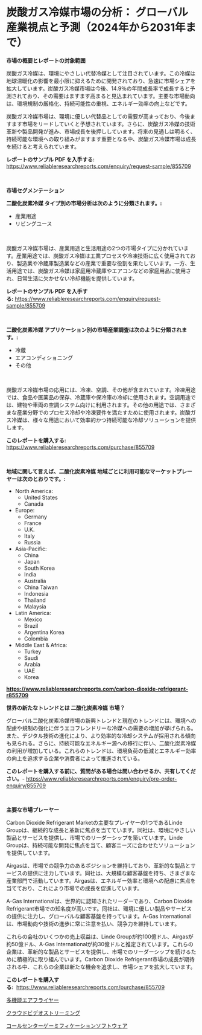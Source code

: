 <p><h1>炭酸ガス冷媒市場の分析： グローバル産業視点と予測（2024年から2031年まで）</h1></p><p><strong>市場の概要とレポートの対象範囲</strong></p>
<p><p>炭酸ガス冷媒は、環境にやさしい代替冷媒として注目されています。この冷媒は地球温暖化の影響を最小限に抑えるために開発されており、急速に市場シェアを拡大しています。炭酸ガス冷媒市場は今後、14.9％の年間成長率で成長すると予測されており、その需要はますます高まると見込まれています。主要な市場動向は、環境規制の厳格化、持続可能性の重視、エネルギー効率の向上などです。</p><p>炭酸ガス冷媒市場は、環境に優しい代替品としての需要が高まっており、今後ますます市場をリードしていくと予想されています。さらに、炭酸ガス冷媒の技術革新や製品開発が進み、市場成長を後押ししています。将来の見通しは明るく、持続可能な環境への取り組みがますます重要となる中、炭酸ガス冷媒市場は成長を続けると考えられています。</p></p>
<p><strong>レポートのサンプル PDF を入手する:</strong> <a href="https://www.reliableresearchreports.com/enquiry/request-sample/855709">https://www.reliableresearchreports.com/enquiry/request-sample/855709</a></p>
<p>&nbsp;</p>
<p><strong>市場セグメンテーション</strong></p>
<p><strong>二酸化炭素冷媒 タイプ別の市場分析は次のように分類されます。:</strong></p>
<p><ul><li>産業用途</li><li>リビングユース</li></ul></p>
<p>&nbsp;</p>
<p><p>炭酸ガス冷媒市場は、産業用途と生活用途の2つの市場タイプに分かれています。産業用途では、炭酸ガス冷媒は工業プロセスや冷凍技術に広く使用されており、製造業や冷蔵庫製造業などの産業で重要な役割を果たしています。一方、生活用途では、炭酸ガス冷媒は家庭用冷蔵庫やエアコンなどの家庭用品に使用され、日常生活に欠かせない冷却機能を提供しています。</p></p>
<p><strong>レポートのサンプル PDF を入手する:</strong>&nbsp;<a href="https://www.reliableresearchreports.com/enquiry/request-sample/855709">https://www.reliableresearchreports.com/enquiry/request-sample/855709</a></p>
<p>&nbsp;</p>
<p><strong> 二酸化炭素冷媒 アプリケーション別の市場産業調査は次のように分類されます。:</strong></p>
<p><ul><li>冷蔵</li><li>エアコンディショニング</li><li>その他</li></ul></p>
<p>&nbsp;</p>
<p><p>炭酸ガス冷媒市場の応用には、冷凍、空調、その他が含まれています。冷凍用途では、食品や医薬品の保存、冷蔵庫や保冷庫の冷却に使用されます。空調用途では、建物や車両の空調システム向けに利用されます。その他の用途では、さまざまな産業分野でのプロセス冷却や冷凍要件を満たすために使用されます。炭酸ガス冷媒は、様々な用途において効率的かつ持続可能な冷却ソリューションを提供します。</p></p>
<p><strong>このレポートを購入する:</strong>&nbsp; <a href="https://www.reliableresearchreports.com/purchase/855709">https://www.reliableresearchreports.com/purchase/855709</a></p>
<p>&nbsp;</p>
<p><strong>地域に関して言えば、二酸化炭素冷媒 地域ごとに利用可能なマーケットプレーヤーは次のとおりです。:</strong></p>
<p><ul>
    <li>
        North America:
        <ul>
            <li>United States</li>
            <li>Canada</li>
        </ul>
    </li>
    <li>
        Europe:
        <ul>
            <li>Germany</li>
            <li>France</li>
            <li>U.K.</li>
            <li>Italy</li>
            <li>Russia</li>
        </ul>
    </li>
    <li>
        Asia-Pacific:
        <ul>
            <li>China</li>
            <li>Japan</li>
            <li>South Korea</li>
            <li>India</li>
            <li>Australia</li>
            <li>China Taiwan</li>
            <li>Indonesia</li>
            <li>Thailand</li>
            <li>Malaysia</li>
        </ul>
    </li>
    <li>
        Latin America:
        <ul>
            <li>Mexico</li>
            <li>Brazil</li>
            <li>Argentina Korea</li>
            <li>Colombia</li>
        </ul>
    </li>
    <li>
        Middle East & Africa:
        <ul>
            <li>Turkey</li>
            <li>Saudi</li>
            <li>Arabia</li>
            <li>UAE</li>
            <li>Korea</li>
        </ul>
    </li>
    </ul></p>
<p><strong><a href="https://www.reliableresearchreports.com/carbon-dioxide-refrigerant-r855709">https://www.reliableresearchreports.com/carbon-dioxide-refrigerant-r855709</a></strong>&nbsp;</p>
<p><strong>世界の新たなトレンドとは 二酸化炭素冷媒 市場？</strong></p>
<p><p>グローバル二酸化炭素冷媒市場の新興トレンドと現在のトレンドには、環境への配慮や規制の強化に伴うエコフレンドリーな冷媒への需要の増加が挙げられる。また、デジタル技術の進化により、より効率的な冷却システムが採用される傾向も見られる。さらに、持続可能なエネルギー源への移行に伴い、二酸化炭素冷媒の利用が増加している。これらのトレンドは、環境負荷の低減とエネルギー効率の向上を追求する企業や消費者によって推進されている。</p></p>
<p><strong>このレポートを購入する前に、質問がある場合は問い合わせるか、共有してください。</strong>- <a href="https://www.reliableresearchreports.com/enquiry/pre-order-enquiry/855709">https://www.reliableresearchreports.com/enquiry/pre-order-enquiry/855709</a></p>
<p>&nbsp;</p>
<p><strong>主要な市場プレーヤー</strong></p>
<p><p>Carbon Dioxide Refrigerant Marketの主要なプレイヤーの1つであるLinde Groupは、継続的な成長と革新に焦点を当てています。同社は、環境にやさしい製品とサービスを提供し、市場でのリーダーシップを築いています。Linde Groupは、持続可能な開発に焦点を当て、顧客ニーズに合わせたソリューションを提供しています。</p><p>Airgasは、市場での競争力のあるポジションを維持しており、革新的な製品とサービスの提供に注力しています。同社は、大規模な顧客基盤を持ち、さまざまな産業部門で活動しています。Airgasは、エネルギー効率と環境への配慮に焦点を当てており、これにより市場での成長を促進しています。</p><p>A-Gas Internationalは、世界的に認知されたリーダーであり、Carbon Dioxide Refrigerant市場での知名度が高いです。同社は、環境に優しい製品やサービスの提供に注力し、グローバルな顧客基盤を持っています。A-Gas Internationalは、市場動向や技術の進歩に常に注意を払い、競争力を維持しています。</p><p>これらの会社のいくつかの売上収益は、Linde Groupが約100億ドル、Airgasが約50億ドル、A-Gas Internationalが約30億ドルと推定されています。これらの企業は、革新的な製品とサービスを提供し、市場でのリーダーシップを続けるために積極的に取り組んでいます。Carbon Dioxide Refrigerant市場の成長が期待される中、これらの企業は新たな機会を追求し、市場シェアを拡大しています。</p></p>
<p><strong>このレポートを購入する:</strong>&nbsp;&nbsp;<a href="https://www.reliableresearchreports.com/purchase/855709">https://www.reliableresearchreports.com/purchase/855709</a></p>
<p><p><a href="https://medium.com/@isabeleterson7845/%E5%A4%9A%E5%8A%9F%E8%83%BD%E3%82%A8%E3%82%A2%E3%83%95%E3%83%A9%E3%82%A4%E3%83%A4%E3%83%BC%E3%81%AE%E5%B8%82%E5%A0%B4%E5%88%86%E6%9E%90-%E3%81%9D%E3%81%AEcagr-%E5%B8%82%E5%A0%B4%E3%82%BB%E3%82%B0%E3%83%A1%E3%83%B3%E3%83%86%E3%83%BC%E3%82%B7%E3%83%A7%E3%83%B3-%E3%81%8A%E3%82%88%E3%81%B3%E3%82%B0%E3%83%AD%E3%83%BC%E3%83%90%E3%83%AB%E7%94%A3%E6%A5%AD%E6%A6%82%E6%B3%81-d048f1c9598c">多機能エアフライヤー</a></p><p><a href="https://github.com/one-cool-chick/Market-Research-Report-List-1/blob/main/994432019843.md">クラウドビデオストリーミング</a></p><p><a href="https://medium.com/@laceyzemlak1/%E3%82%B3%E3%83%BC%E3%83%AB%E3%82%BB%E3%83%B3%E3%82%BF%E3%83%BC%E3%82%B2%E3%83%BC%E3%83%9F%E3%83%95%E3%82%A3%E3%82%B1%E3%83%BC%E3%82%B7%E3%83%A7%E3%83%B3%E3%82%BD%E3%83%95%E3%83%88%E3%82%A6%E3%82%A7%E3%82%A2%E5%B8%82%E5%A0%B4%E3%81%AE%E8%A6%8F%E6%A8%A1-cagr-%E3%83%88%E3%83%AC%E3%83%B3%E3%83%892024-2030-42af7a40c597">コールセンターゲーミフィケーションソフトウェア</a></p></p>